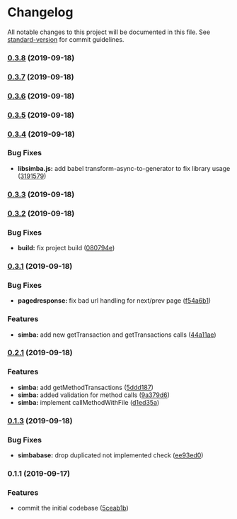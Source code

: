 # Changelog

All notable changes to this project will be documented in this file. See [standard-version](https://github.com/conventional-changelog/standard-version) for commit guidelines.

### [0.3.8](https://github.com/simbachain/libsimba-js/compare/v0.3.7...v0.3.8) (2019-09-18)

### [0.3.7](https://github.com/simbachain/libsimba-js/compare/v0.3.6...v0.3.7) (2019-09-18)

### [0.3.6](https://github.com/simbachain/libsimba-js/compare/v0.3.5...v0.3.6) (2019-09-18)

### [0.3.5](https://github.com/simbachain/libsimba-js/compare/v0.3.4...v0.3.5) (2019-09-18)

### [0.3.4](https://github.com/simbachain/libsimba-js/compare/v0.3.3...v0.3.4) (2019-09-18)


### Bug Fixes

* **libsimba.js:** add babel transform-async-to-generator to fix library usage ([3191579](https://github.com/simbachain/libsimba-js/commit/3191579))

### [0.3.3](https://github.com/simbachain/libsimba-js/compare/v0.3.2...v0.3.3) (2019-09-18)

### [0.3.2](https://github.com/simbachain/libsimba-js/compare/v0.3.1...v0.3.2) (2019-09-18)


### Bug Fixes

* **build:** fix project build ([080794e](https://github.com/simbachain/libsimba-js/commit/080794e))

### [0.3.1](https://github.com/simbachain/libsimba-js/compare/v0.2.0...v0.3.1) (2019-09-18)


### Bug Fixes

* **pagedresponse:** fix bad url handling for next/prev page ([f54a6b1](https://github.com/simbachain/libsimba-js/commit/f54a6b1))


### Features

* **simba:** add new getTransaction and getTransactions calls ([44a11ae](https://github.com/simbachain/libsimba-js/commit/44a11ae))

### [0.2.1](https://github.com/simbachain/libsimba-js/compare/v0.1.2...v0.2.1) (2019-09-18)


### Features

* **simba:** add getMethodTransactions ([5ddd187](https://github.com/simbachain/libsimba-js/commit/5ddd187))
* **simba:** added validation for method calls ([9a379d6](https://github.com/simbachain/libsimba-js/commit/9a379d6))
* **simba:** implement callMethodWithFile ([d1ed35a](https://github.com/simbachain/libsimba-js/commit/d1ed35a))

### [0.1.3](https://github.com/simbachain/libsimba-js/compare/v0.1.0...v0.1.3) (2019-09-18)


### Bug Fixes

* **simbabase:** drop duplicated not implemented check ([ee93ed0](https://github.com/simbachain/libsimba-js/commit/ee93ed0))

### 0.1.1 (2019-09-17)


### Features

* commit the initial codebase ([5ceab1b](https://github.com/simbachain/libsimba-js/commit/5ceab1b))
